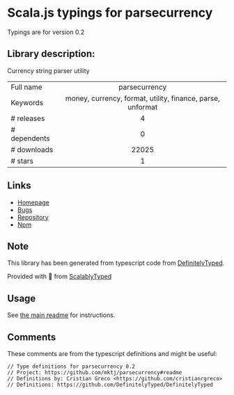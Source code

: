 
# Scala.js typings for parsecurrency

Typings are for version 0.2

## Library description:
Currency string parser utility

|                    |                 |
| ------------------ | :-------------: |
| Full name          | parsecurrency |
| Keywords           | money, currency, format, utility, finance, parse, unformat |
| # releases         | 4 |
| # dependents       | 0 |
| # downloads        | 22025 |
| # stars            | 1 |

## Links
- [Homepage](https://github.com/mktj/parsecurrency#readme)
- [Bugs](https://github.com/mktj/parsecurrency/issues)
- [Repository](https://github.com/mktj/parsecurrency)
- [Npm](https://www.npmjs.com/package/parsecurrency)
    


## Note
This library has been generated from typescript code from [DefinitelyTyped](https://definitelytyped.org).

Provided with :purple_heart: from [ScalablyTyped](https://github.com/oyvindberg/ScalablyTyped)

## Usage
See [the main readme](../../readme.md) for instructions.

## Comments

These comments are from the typescript definitions and might be useful:
```
// Type definitions for parsecurrency 0.2
// Project: https://github.com/mktj/parsecurrency#readme
// Definitions by: Cristian Greco <https://github.com/cristianrgreco>
// Definitions: https://github.com/DefinitelyTyped/DefinitelyTyped

```

